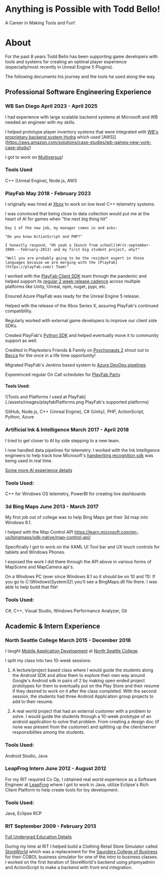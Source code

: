 # Anything is Possible with Todd Bello!

A Career in Making Tools and Fun!

# About

For the past 8 years Todd Bello has been supporting game developers with tools and systems for creating an optimal player experience (especially/most recently in Unreal Engine 5 Plugins).

The following documents his journey and the tools he used along the way.

## Professional Software Engineering Experience

### WB San Diego April 2023 - April 2025

I had experience with large scalable backend systems at Microsoft and WB needed an engineer with my skills. 

I helped prototype player inventory systems that were integrated with [WB's proprietary backend system Hydra](https://www.wbgamesny.com/technology) which used [AWS]](https://aws.amazon.com/solutions/case-studies/wb-games-new-york-case-study/)

I got to work on [Multiversus](https://www.linkedin.com/posts/dezthumak_thank-you-to-everyone-who-has-been-playing-activity-7201649246083715073-w2Zj?utm_source=share&utm_medium=member_desktop&rcm=ACoAAASODQQBBY-ARTsUemtYtchzU1GTnMB1Z2Q)!

### Tools Used
C++ (Unreal Engine), Node.js, AWS

### PlayFab May 2018 - February 2023

I originally was hired at [Xbox](https://xbox.com/) to work on low level C++ telemetry systems. 

I was convinced that being close to data collection would put me at the heart of AI for games when "the next big thing hit"

    Day 1 of the new job, my manager comes in and asks:

    "Do you know ActionScript and PHP?"

    I honestly respond, "Oh yeah a [bunch from school](#rit-september-2009---february-2013) and my first big student project, why?"

    "Well you are probably going to be the resident expert in those languages because we are merging with the [PlayFab](https://playfab.com/) Team!"

I worked with the [PlayFab Client SDK](http://github.com/PlayFab/) team through the pandemic and helped support its [regular 2 week release cadence](https://github.com/toddbellMSFT) across multiple platforms like Unity, Unreal, npm, nuget, pypi, etc. 

Ensured Azure PlayFab was ready for the Unreal Engine 5 release.

Helped with the release of the Xbox Series X, assuring PlayFab's continued compatibility. 

Regularly worked with external game developers to improve our client side SDKs. 

Created PlayFab's [Python SDK](https://github.com/PlayFab/PythonSDK) and helped eventually move it to community support as well. 

Credited in Playtesters Friends & Family on [Psychonauts 2](https://www.mobygames.com/game/170037/psychonauts-2/credits/windows/) shout out to [Becca](https://www.linkedin.com/in/rebecca-vessal/) for the once in a life time opportunity!

Migrated PlayFab's Jenkins based system to [Azure DevOps pipelines](https://learn.microsoft.com/en-us/azure/devops/pipelines/?view=azure-devops)

Expereinced regular On Call schedules for [PlayFab Party](https://learn.microsoft.com/en-us/gaming/playfab/features/multiplayer/networking/)  

#### Tools Used:
![Tools and Platforms I used at PlayFab](./assets/images/playfabPlatforms.png PlayFab's supported platforms)

GitHub, Node.js, C++ (Unreal Engine), C# (Unity), PHP, ActionScript, Python, Azure

### Artificial Ink & Intelligence March 2017 - April 2018

I tried to get closer to AI by side stepping to a new team. 

I now handled data pipelines for telemetry. I worked with the Ink Intelligence engineers to help track how Microsoft's [handwriting recognition sdk](https://learn.microsoft.com/en-us/windows/apps/design/input/ink-walkthrough) was being used in real time. 

[Some more AI experience details](./ai.md)

### Tools Used:
C++ for Windows OS telemetry, PowerBI for creating live dashboards

### 3d Bing Maps June 2013 - March 2017

My first job out of college was to help Bing Maps get their 3d map into Windows 8.1.

I helped with the Map Control API https://learn.microsoft.com/en-us/bingmaps/sdk-native/map-control-api/

Specifically I got to work on the XAML UI Tool bar and UX touch controls for tablets and Windows Phones.

I exposed the work I did there through the API above in various forms of MapScene and MapCamera api's.

On a Windows PC (ever since Windows 8.1 so it should be on 10 and 11):
    If you go to C:\Windows\System32\ you'll see a BingMaps.dll file there. I was able to help build that file!

### Tools Used:
C#, C++, Visual Studio, Windows Performance Analyzer, Git

## Academic & Intern Experience

### North Seattle College March 2015 - December 2016
I taught [Mobile Application Development](https://northseattle.edu/programs/application-development) at [North Seattle College](https://northseattle.edu/).

I split my class into two 10-week sessions:

1. A lecture/project based class where I would guide the students along the Android SDK and allow them to explore their own way around Google's Android sdk in pairs of 2 by making open ended project prototypes for them to eventually put on the Play Store and their resume if they desired to work on it after the class completed. With the second session, the students had three Android Application group projects to add to their resume.

1. A real world project that had an external customer with a problem to solve. I would guide the students through a 10-week prototype of an android application to solve that problem. From creating a design doc (if none was present from the customer) and splitting up the client/server responsibilites among the students.

### Tools Used:
Android Studio, Java

### LeapFrog Intern June 2012 - August 2012
For my RIT required Co Op, I obtained real world experience as a Software Engineer at [LeapFrog](https://www.leapfrog.com/en-us/home) where I got to work in Java, utilize Eclipse's Rich Client Platform to help create tools for toy development. 


### Tools Used:
Java, Eclipse RCP

### RIT September 2009 - February 2013

[Full Undergrad Education Details](./education.md)

During my time at RIT I helped build a Clothing Retail Store Simulator called [StoreWorld](https://www.rit.edu/news/storeworld) which was a replacement for the [Saunders College of Business](https://www.rit.edu/business/) for their COBOL business simulator for one of the intro to business classes. I worked on the first iteration of StoreWorld's backend using phpmyadmin and ActionScript to make a backend with front end integration.
